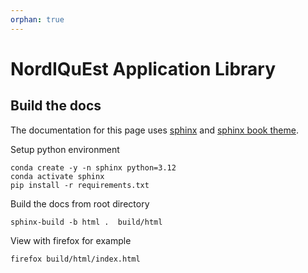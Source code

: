 ```yaml
---
orphan: true
---
```

# NordIQuEst Application Library

## Build the docs

The documentation for this page uses [sphinx](https://www.sphinx-doc.org/en/master/) and [sphinx book theme](https://sphinx-book-theme.readthedocs.io/en/latest/index.html).

Setup python environment

```
conda create -y -n sphinx python=3.12
conda activate sphinx
pip install -r requirements.txt
```

Build the docs from root directory

```
sphinx-build -b html .  build/html
```

View with firefox for example

```
firefox build/html/index.html
```

